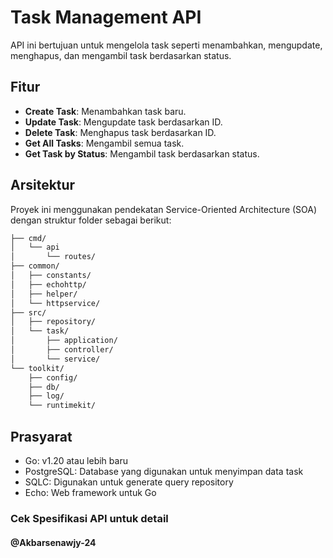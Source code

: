 # Task Management API

API ini bertujuan untuk mengelola task seperti menambahkan, mengupdate, menghapus, dan mengambil task berdasarkan status.

## Fitur

- **Create Task**: Menambahkan task baru.
- **Update Task**: Mengupdate task berdasarkan ID.
- **Delete Task**: Menghapus task berdasarkan ID.
- **Get All Tasks**: Mengambil semua task.
- **Get Task by Status**: Mengambil task berdasarkan status.

## Arsitektur

Proyek ini menggunakan pendekatan Service-Oriented Architecture (SOA) dengan struktur folder sebagai berikut:

```bash
├── cmd/
│   └── api
│       └── routes/
├── common/
│   ├── constants/
│   ├── echohttp/
│   ├── helper/
│   └── httpservice/
├── src/
│   ├── repository/
│   └── task/
│       ├── application/
│       ├── controller/
│       └── service/
└── toolkit/
    ├── config/
    ├── db/
    ├── log/
    └── runtimekit/

```
## Prasyarat
- Go: v1.20 atau lebih baru
- PostgreSQL: Database yang digunakan untuk menyimpan data task
- SQLC: Digunakan untuk generate query repository
- Echo: Web framework untuk Go

### Cek Spesifikasi API untuk detail
#### @Akbarsenawjy-24